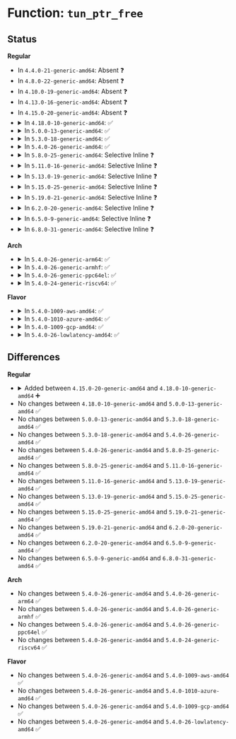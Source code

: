 # Function: <code>tun_ptr_free</code>

## Status
<b>Regular</b>
<ul>
<li>
In <code>4.4.0-21-generic-amd64</code>: Absent ❓
</li>
<li>
In <code>4.8.0-22-generic-amd64</code>: Absent ❓
</li>
<li>
In <code>4.10.0-19-generic-amd64</code>: Absent ❓
</li>
<li>
In <code>4.13.0-16-generic-amd64</code>: Absent ❓
</li>
<li>
In <code>4.15.0-20-generic-amd64</code>: Absent ❓
</li>
<li>
<details>
<summary>In <code>4.18.0-10-generic-amd64</code>: ✅</summary>

```c
void tun_ptr_free(void * ptr)
```

```json
{
  "name": "tun_ptr_free",
  "collision_type": "Unique Global",
  "inline_type": "No",
  "funcs": [
    {
      "addr": 18446744071586429232,
      "name": "tun_ptr_free",
      "external": true,
      "loc": "drivers/net/tun.c:658",
      "file": "drivers/net/tun.c",
      "inline": "seen, unknown",
      "caller_inline": [],
      "caller_func": [
        "drivers/net/tun.c:tun_device_event",
        "drivers/net/tun.c:tun_recvmsg",
        "drivers/net/tun.c:tun_do_read",
        "drivers/net/tun.c:tun_attach",
        "drivers/net/tun.c:__tun_detach",
        "drivers/net/tun.c:tun_queue_purge"
      ]
    }
  ],
  "symbols": [
    {
      "addr": 18446744071586429232,
      "name": "tun_ptr_free",
      "section": ".text",
      "bind": "STB_GLOBAL",
      "size": 39
    }
  ]
}
```
</details>
</li>
<li>
<details>
<summary>In <code>5.0.0-13-generic-amd64</code>: ✅</summary>

```c
void tun_ptr_free(void * ptr)
```

```json
{
  "name": "tun_ptr_free",
  "collision_type": "Unique Global",
  "inline_type": "No",
  "funcs": [
    {
      "addr": 18446744071586574480,
      "name": "tun_ptr_free",
      "external": true,
      "loc": "drivers/net/tun.c:658",
      "file": "drivers/net/tun.c",
      "inline": "seen, unknown",
      "caller_inline": [],
      "caller_func": [
        "drivers/net/tun.c:tun_device_event",
        "drivers/net/tun.c:tun_recvmsg",
        "drivers/net/tun.c:tun_do_read",
        "drivers/net/tun.c:tun_attach",
        "drivers/net/tun.c:__tun_detach",
        "drivers/net/tun.c:tun_queue_purge"
      ]
    }
  ],
  "symbols": [
    {
      "addr": 18446744071586574480,
      "name": "tun_ptr_free",
      "section": ".text",
      "bind": "STB_GLOBAL",
      "size": 39
    }
  ]
}
```
</details>
</li>
<li>
<details>
<summary>In <code>5.3.0-18-generic-amd64</code>: ✅</summary>

```c
void tun_ptr_free(void * ptr)
```

```json
{
  "name": "tun_ptr_free",
  "collision_type": "Unique Global",
  "inline_type": "No",
  "funcs": [
    {
      "addr": 18446744071586826064,
      "name": "tun_ptr_free",
      "external": true,
      "loc": "drivers/net/tun.c:652",
      "file": "drivers/net/tun.c",
      "inline": "seen, unknown",
      "caller_inline": [],
      "caller_func": [
        "drivers/net/tun.c:tun_device_event",
        "drivers/net/tun.c:tun_recvmsg",
        "drivers/net/tun.c:tun_do_read",
        "drivers/net/tun.c:tun_attach",
        "drivers/net/tun.c:__tun_detach",
        "drivers/net/tun.c:tun_queue_purge"
      ]
    }
  ],
  "symbols": [
    {
      "addr": 18446744071586826064,
      "name": "tun_ptr_free",
      "section": ".text",
      "bind": "STB_GLOBAL",
      "size": 39
    }
  ]
}
```
</details>
</li>
<li>
<details>
<summary>In <code>5.4.0-26-generic-amd64</code>: ✅</summary>

```c
void tun_ptr_free(void * ptr)
```

```json
{
  "name": "tun_ptr_free",
  "collision_type": "Unique Global",
  "inline_type": "No",
  "funcs": [
    {
      "addr": 18446744071586972160,
      "name": "tun_ptr_free",
      "external": true,
      "loc": "drivers/net/tun.c:652",
      "file": "drivers/net/tun.c",
      "inline": "seen, unknown",
      "caller_inline": [],
      "caller_func": [
        "drivers/net/tun.c:tun_device_event",
        "drivers/net/tun.c:tun_recvmsg",
        "drivers/net/tun.c:tun_do_read",
        "drivers/net/tun.c:tun_attach",
        "drivers/net/tun.c:__tun_detach",
        "drivers/net/tun.c:tun_queue_purge"
      ]
    }
  ],
  "symbols": [
    {
      "addr": 18446744071586972160,
      "name": "tun_ptr_free",
      "section": ".text",
      "bind": "STB_GLOBAL",
      "size": 39
    }
  ]
}
```
</details>
</li>
<li>
<details>
<summary>In <code>5.8.0-25-generic-amd64</code>: Selective Inline ❓</summary>

```c
void tun_ptr_free(void * ptr)
```

```json
{
  "name": "tun_ptr_free",
  "collision_type": "Unique Global",
  "inline_type": "Selective",
  "funcs": [
    {
      "addr": 18446744071587819446,
      "name": "tun_ptr_free",
      "external": true,
      "loc": "drivers/net/tun.c:620",
      "file": "drivers/net/tun.c",
      "inline": "not declared, inlined",
      "caller_inline": [
        "drivers/net/tun.c:tun_recvmsg",
        "drivers/net/tun.c:tun_do_read",
        "drivers/net/tun.c:__tun_detach",
        "drivers/net/tun.c:tun_queue_purge"
      ],
      "caller_func": []
    }
  ],
  "symbols": [
    {
      "addr": 18446744071587798144,
      "name": "tun_ptr_free",
      "section": ".text",
      "bind": "STB_GLOBAL",
      "size": 39
    }
  ]
}
```
</details>
</li>
<li>
<details>
<summary>In <code>5.11.0-16-generic-amd64</code>: Selective Inline ❓</summary>

```c
void tun_ptr_free(void * ptr)
```

```json
{
  "name": "tun_ptr_free",
  "collision_type": "Unique Global",
  "inline_type": "Selective",
  "funcs": [
    {
      "addr": 18446744071587876564,
      "name": "tun_ptr_free",
      "external": true,
      "loc": "drivers/net/tun.c:591",
      "file": "drivers/net/tun.c",
      "inline": "not declared, inlined",
      "caller_inline": [
        "drivers/net/tun.c:tun_recvmsg",
        "drivers/net/tun.c:tun_do_read",
        "drivers/net/tun.c:__tun_detach",
        "drivers/net/tun.c:tun_queue_purge"
      ],
      "caller_func": []
    }
  ],
  "symbols": [
    {
      "addr": 18446744071587856032,
      "name": "tun_ptr_free",
      "section": ".text",
      "bind": "STB_GLOBAL",
      "size": 39
    }
  ]
}
```
</details>
</li>
<li>
<details>
<summary>In <code>5.13.0-19-generic-amd64</code>: Selective Inline ❓</summary>

```c
void tun_ptr_free(void * ptr)
```

```json
{
  "name": "tun_ptr_free",
  "collision_type": "Unique Global",
  "inline_type": "Selective",
  "funcs": [
    {
      "addr": 18446744071587755348,
      "name": "tun_ptr_free",
      "external": true,
      "loc": "drivers/net/tun.c:599",
      "file": "drivers/net/tun.c",
      "inline": "not declared, inlined",
      "caller_inline": [
        "drivers/net/tun.c:tun_recvmsg",
        "drivers/net/tun.c:tun_do_read",
        "drivers/net/tun.c:__tun_detach",
        "drivers/net/tun.c:tun_queue_purge"
      ],
      "caller_func": []
    }
  ],
  "symbols": [
    {
      "addr": 18446744071587735376,
      "name": "tun_ptr_free",
      "section": ".text",
      "bind": "STB_GLOBAL",
      "size": 39
    }
  ]
}
```
</details>
</li>
<li>
<details>
<summary>In <code>5.15.0-25-generic-amd64</code>: Selective Inline ❓</summary>

```c
void tun_ptr_free(void * ptr)
```

```json
{
  "name": "tun_ptr_free",
  "collision_type": "Unique Global",
  "inline_type": "Selective",
  "funcs": [
    {
      "addr": 18446744071588352947,
      "name": "tun_ptr_free",
      "external": true,
      "loc": "drivers/net/tun.c:605",
      "file": "drivers/net/tun.c",
      "inline": "not declared, inlined",
      "caller_inline": [
        "drivers/net/tun.c:tun_recvmsg",
        "drivers/net/tun.c:tun_do_read",
        "drivers/net/tun.c:__tun_detach",
        "drivers/net/tun.c:tun_queue_purge"
      ],
      "caller_func": []
    }
  ],
  "symbols": [
    {
      "addr": 18446744071588330608,
      "name": "tun_ptr_free",
      "section": ".text",
      "bind": "STB_GLOBAL",
      "size": 39
    }
  ]
}
```
</details>
</li>
<li>
<details>
<summary>In <code>5.19.0-21-generic-amd64</code>: Selective Inline ❓</summary>

```c
void tun_ptr_free(void * ptr)
```

```json
{
  "name": "tun_ptr_free",
  "collision_type": "Unique Global",
  "inline_type": "Selective",
  "funcs": [
    {
      "addr": 18446744071589741141,
      "name": "tun_ptr_free",
      "external": true,
      "loc": "drivers/net/tun.c:610",
      "file": "drivers/net/tun.c",
      "inline": "not declared, inlined",
      "caller_inline": [
        "drivers/net/tun.c:tun_recvmsg",
        "drivers/net/tun.c:tun_recvmsg",
        "drivers/net/tun.c:tun_do_read",
        "drivers/net/tun.c:tun_do_read",
        "drivers/net/tun.c:__tun_detach",
        "drivers/net/tun.c:__tun_detach",
        "drivers/net/tun.c:tun_queue_purge",
        "drivers/net/tun.c:tun_queue_purge"
      ],
      "caller_func": []
    }
  ],
  "symbols": [
    {
      "addr": 18446744071589724192,
      "name": "tun_ptr_free",
      "section": ".text",
      "bind": "STB_GLOBAL",
      "size": 68
    }
  ]
}
```
</details>
</li>
<li>
<details>
<summary>In <code>6.2.0-20-generic-amd64</code>: Selective Inline ❓</summary>

```c
void tun_ptr_free(void * ptr)
```

```json
{
  "name": "tun_ptr_free",
  "collision_type": "Unique Global",
  "inline_type": "Selective",
  "funcs": [
    {
      "addr": 18446744071591359653,
      "name": "tun_ptr_free",
      "external": true,
      "loc": "drivers/net/tun.c:610",
      "file": "drivers/net/tun.c",
      "inline": "not declared, inlined",
      "caller_inline": [
        "drivers/net/tun.c:tun_recvmsg",
        "drivers/net/tun.c:tun_recvmsg",
        "drivers/net/tun.c:tun_do_read",
        "drivers/net/tun.c:tun_do_read",
        "drivers/net/tun.c:__tun_detach",
        "drivers/net/tun.c:__tun_detach",
        "drivers/net/tun.c:tun_queue_purge",
        "drivers/net/tun.c:tun_queue_purge"
      ],
      "caller_func": []
    }
  ],
  "symbols": [
    {
      "addr": 18446744071591344016,
      "name": "tun_ptr_free",
      "section": ".text",
      "bind": "STB_GLOBAL",
      "size": 68
    }
  ]
}
```
</details>
</li>
<li>
<details>
<summary>In <code>6.5.0-9-generic-amd64</code>: Selective Inline ❓</summary>

```c
void tun_ptr_free(void * ptr)
```

```json
{
  "name": "tun_ptr_free",
  "collision_type": "Unique Global",
  "inline_type": "Selective",
  "funcs": [
    {
      "addr": 18446744071591720325,
      "name": "tun_ptr_free",
      "external": true,
      "loc": "drivers/net/tun.c:610",
      "file": "drivers/net/tun.c",
      "inline": "not declared, inlined",
      "caller_inline": [
        "drivers/net/tun.c:tun_recvmsg",
        "drivers/net/tun.c:tun_recvmsg",
        "drivers/net/tun.c:tun_do_read",
        "drivers/net/tun.c:tun_do_read",
        "drivers/net/tun.c:__tun_detach",
        "drivers/net/tun.c:__tun_detach",
        "drivers/net/tun.c:tun_queue_purge",
        "drivers/net/tun.c:tun_queue_purge"
      ],
      "caller_func": []
    }
  ],
  "symbols": [
    {
      "addr": 18446744071591705664,
      "name": "tun_ptr_free",
      "section": ".text",
      "bind": "STB_GLOBAL",
      "size": 68
    }
  ]
}
```
</details>
</li>
<li>
<details>
<summary>In <code>6.8.0-31-generic-amd64</code>: Selective Inline ❓</summary>

```c
void tun_ptr_free(void * ptr)
```

```json
{
  "name": "tun_ptr_free",
  "collision_type": "Unique Global",
  "inline_type": "Selective",
  "funcs": [
    {
      "addr": 18446744071592464005,
      "name": "tun_ptr_free",
      "external": true,
      "loc": "drivers/net/tun.c:610",
      "file": "drivers/net/tun.c",
      "inline": "not declared, inlined",
      "caller_inline": [
        "drivers/net/tun.c:tun_recvmsg",
        "drivers/net/tun.c:tun_recvmsg",
        "drivers/net/tun.c:tun_do_read",
        "drivers/net/tun.c:tun_do_read",
        "drivers/net/tun.c:__tun_detach",
        "drivers/net/tun.c:__tun_detach",
        "drivers/net/tun.c:tun_queue_purge",
        "drivers/net/tun.c:tun_queue_purge"
      ],
      "caller_func": []
    }
  ],
  "symbols": [
    {
      "addr": 18446744071592449280,
      "name": "tun_ptr_free",
      "section": ".text",
      "bind": "STB_GLOBAL",
      "size": 68
    }
  ]
}
```
</details>
</li>
</ul>
<b>Arch</b>
<ul>
<li>
<details>
<summary>In <code>5.4.0-26-generic-arm64</code>: ✅</summary>

```c
void tun_ptr_free(void * ptr)
```

```json
{
  "name": "tun_ptr_free",
  "collision_type": "Unique Global",
  "inline_type": "No",
  "funcs": [
    {
      "addr": 18446603336499964304,
      "name": "tun_ptr_free",
      "external": true,
      "loc": "drivers/net/tun.c:652",
      "file": "drivers/net/tun.c",
      "inline": "seen, unknown",
      "caller_inline": [],
      "caller_func": [
        "drivers/net/tun.c:tun_device_event",
        "drivers/net/tun.c:tun_recvmsg",
        "drivers/net/tun.c:tun_recvmsg",
        "drivers/net/tun.c:tun_do_read",
        "drivers/net/tun.c:__tun_detach",
        "drivers/net/tun.c:tun_queue_purge"
      ]
    }
  ],
  "symbols": [
    {
      "addr": 18446603336499964304,
      "name": "tun_ptr_free",
      "section": ".text",
      "bind": "STB_GLOBAL",
      "size": 72
    }
  ]
}
```
</details>
</li>
<li>
<details>
<summary>In <code>5.4.0-26-generic-armhf</code>: ✅</summary>

```c
void tun_ptr_free(void * ptr)
```

```json
{
  "name": "tun_ptr_free",
  "collision_type": "Unique Global",
  "inline_type": "No",
  "funcs": [
    {
      "addr": 3232502764,
      "name": "tun_ptr_free",
      "external": true,
      "loc": "drivers/net/tun.c:652",
      "file": "drivers/net/tun.c",
      "inline": "seen, unknown",
      "caller_inline": [],
      "caller_func": [
        "drivers/net/tun.c:tun_device_event",
        "drivers/net/tun.c:tun_recvmsg",
        "drivers/net/tun.c:tun_do_read",
        "drivers/net/tun.c:tun_attach",
        "drivers/net/tun.c:__tun_detach",
        "drivers/net/tun.c:tun_queue_purge"
      ]
    }
  ],
  "symbols": [
    {
      "addr": 3232502764,
      "name": "tun_ptr_free",
      "section": ".text",
      "bind": "STB_GLOBAL",
      "size": 56
    }
  ]
}
```
</details>
</li>
<li>
<details>
<summary>In <code>5.4.0-26-generic-ppc64el</code>: ✅</summary>

```c
void tun_ptr_free(void * ptr)
```

```json
{
  "name": "tun_ptr_free",
  "collision_type": "Unique Global",
  "inline_type": "No",
  "funcs": [
    {
      "addr": 13835058055293290832,
      "name": "tun_ptr_free",
      "external": true,
      "loc": "drivers/net/tun.c:652",
      "file": "drivers/net/tun.c",
      "inline": "seen, unknown",
      "caller_inline": [],
      "caller_func": [
        "drivers/net/tun.c:tun_device_event",
        "drivers/net/tun.c:tun_recvmsg",
        "drivers/net/tun.c:tun_do_read",
        "drivers/net/tun.c:tun_attach",
        "drivers/net/tun.c:__tun_detach",
        "drivers/net/tun.c:tun_queue_purge"
      ]
    }
  ],
  "symbols": [
    {
      "addr": 13835058055293290832,
      "name": "tun_ptr_free",
      "section": ".text",
      "bind": "STB_GLOBAL",
      "size": 108
    }
  ]
}
```
</details>
</li>
<li>
<details>
<summary>In <code>5.4.0-24-generic-riscv64</code>: ✅</summary>

```c
void tun_ptr_free(void * ptr)
```

```json
{
  "name": "tun_ptr_free",
  "collision_type": "Unique Global",
  "inline_type": "No",
  "funcs": [
    {
      "addr": 18446743936277043062,
      "name": "tun_ptr_free",
      "external": true,
      "loc": "drivers/net/tun.c:652",
      "file": "drivers/net/tun.c",
      "inline": "seen, unknown",
      "caller_inline": [],
      "caller_func": [
        "drivers/net/tun.c:tun_device_event",
        "drivers/net/tun.c:tun_recvmsg",
        "drivers/net/tun.c:tun_do_read",
        "drivers/net/tun.c:tun_attach",
        "drivers/net/tun.c:__tun_detach",
        "drivers/net/tun.c:tun_queue_purge"
      ]
    }
  ],
  "symbols": [
    {
      "addr": 18446743936277043062,
      "name": "tun_ptr_free",
      "section": ".text",
      "bind": "STB_GLOBAL",
      "size": 72
    }
  ]
}
```
</details>
</li>
</ul>
<b>Flavor</b>
<ul>
<li>
<details>
<summary>In <code>5.4.0-1009-aws-amd64</code>: ✅</summary>

```c
void tun_ptr_free(void * ptr)
```

```json
{
  "name": "tun_ptr_free",
  "collision_type": "Unique Global",
  "inline_type": "No",
  "funcs": [
    {
      "addr": 18446744071586729168,
      "name": "tun_ptr_free",
      "external": true,
      "loc": "drivers/net/tun.c:652",
      "file": "drivers/net/tun.c",
      "inline": "seen, unknown",
      "caller_inline": [],
      "caller_func": [
        "drivers/net/tun.c:tun_device_event",
        "drivers/net/tun.c:tun_recvmsg",
        "drivers/net/tun.c:tun_do_read",
        "drivers/net/tun.c:tun_attach",
        "drivers/net/tun.c:__tun_detach",
        "drivers/net/tun.c:tun_queue_purge"
      ]
    }
  ],
  "symbols": [
    {
      "addr": 18446744071586729168,
      "name": "tun_ptr_free",
      "section": ".text",
      "bind": "STB_GLOBAL",
      "size": 39
    }
  ]
}
```
</details>
</li>
<li>
<details>
<summary>In <code>5.4.0-1010-azure-amd64</code>: ✅</summary>

```c
void tun_ptr_free(void * ptr)
```

```json
{
  "name": "tun_ptr_free",
  "collision_type": "Unique Global",
  "inline_type": "No",
  "funcs": [
    {
      "addr": 18446744071586596384,
      "name": "tun_ptr_free",
      "external": true,
      "loc": "drivers/net/tun.c:652",
      "file": "drivers/net/tun.c",
      "inline": "seen, unknown",
      "caller_inline": [],
      "caller_func": [
        "drivers/net/tun.c:tun_device_event",
        "drivers/net/tun.c:tun_recvmsg",
        "drivers/net/tun.c:tun_do_read",
        "drivers/net/tun.c:tun_attach",
        "drivers/net/tun.c:__tun_detach",
        "drivers/net/tun.c:tun_queue_purge"
      ]
    }
  ],
  "symbols": [
    {
      "addr": 18446744071586596384,
      "name": "tun_ptr_free",
      "section": ".text",
      "bind": "STB_GLOBAL",
      "size": 39
    }
  ]
}
```
</details>
</li>
<li>
<details>
<summary>In <code>5.4.0-1009-gcp-amd64</code>: ✅</summary>

```c
void tun_ptr_free(void * ptr)
```

```json
{
  "name": "tun_ptr_free",
  "collision_type": "Unique Global",
  "inline_type": "No",
  "funcs": [
    {
      "addr": 18446744071586926720,
      "name": "tun_ptr_free",
      "external": true,
      "loc": "drivers/net/tun.c:652",
      "file": "drivers/net/tun.c",
      "inline": "seen, unknown",
      "caller_inline": [],
      "caller_func": [
        "drivers/net/tun.c:tun_device_event",
        "drivers/net/tun.c:tun_recvmsg",
        "drivers/net/tun.c:tun_do_read",
        "drivers/net/tun.c:tun_attach",
        "drivers/net/tun.c:__tun_detach",
        "drivers/net/tun.c:tun_queue_purge"
      ]
    }
  ],
  "symbols": [
    {
      "addr": 18446744071586926720,
      "name": "tun_ptr_free",
      "section": ".text",
      "bind": "STB_GLOBAL",
      "size": 39
    }
  ]
}
```
</details>
</li>
<li>
<details>
<summary>In <code>5.4.0-26-lowlatency-amd64</code>: ✅</summary>

```c
void tun_ptr_free(void * ptr)
```

```json
{
  "name": "tun_ptr_free",
  "collision_type": "Unique Global",
  "inline_type": "No",
  "funcs": [
    {
      "addr": 18446744071587033168,
      "name": "tun_ptr_free",
      "external": true,
      "loc": "drivers/net/tun.c:652",
      "file": "drivers/net/tun.c",
      "inline": "seen, unknown",
      "caller_inline": [],
      "caller_func": [
        "drivers/net/tun.c:tun_device_event",
        "drivers/net/tun.c:tun_recvmsg",
        "drivers/net/tun.c:tun_do_read",
        "drivers/net/tun.c:tun_attach",
        "drivers/net/tun.c:__tun_detach",
        "drivers/net/tun.c:tun_queue_purge"
      ]
    }
  ],
  "symbols": [
    {
      "addr": 18446744071587033168,
      "name": "tun_ptr_free",
      "section": ".text",
      "bind": "STB_GLOBAL",
      "size": 39
    }
  ]
}
```
</details>
</li>
</ul>

## Differences
<b>Regular</b>
<ul>
<li>
<details>
<summary>Added between <code>4.15.0-20-generic-amd64</code> and <code>4.18.0-10-generic-amd64</code> ➕</summary>

```c
void tun_ptr_free(void * ptr)
```
</details>
</li>
<li>
No changes between <code>4.18.0-10-generic-amd64</code> and <code>5.0.0-13-generic-amd64</code> ✅
</li>
<li>
No changes between <code>5.0.0-13-generic-amd64</code> and <code>5.3.0-18-generic-amd64</code> ✅
</li>
<li>
No changes between <code>5.3.0-18-generic-amd64</code> and <code>5.4.0-26-generic-amd64</code> ✅
</li>
<li>
No changes between <code>5.4.0-26-generic-amd64</code> and <code>5.8.0-25-generic-amd64</code> ✅
</li>
<li>
No changes between <code>5.8.0-25-generic-amd64</code> and <code>5.11.0-16-generic-amd64</code> ✅
</li>
<li>
No changes between <code>5.11.0-16-generic-amd64</code> and <code>5.13.0-19-generic-amd64</code> ✅
</li>
<li>
No changes between <code>5.13.0-19-generic-amd64</code> and <code>5.15.0-25-generic-amd64</code> ✅
</li>
<li>
No changes between <code>5.15.0-25-generic-amd64</code> and <code>5.19.0-21-generic-amd64</code> ✅
</li>
<li>
No changes between <code>5.19.0-21-generic-amd64</code> and <code>6.2.0-20-generic-amd64</code> ✅
</li>
<li>
No changes between <code>6.2.0-20-generic-amd64</code> and <code>6.5.0-9-generic-amd64</code> ✅
</li>
<li>
No changes between <code>6.5.0-9-generic-amd64</code> and <code>6.8.0-31-generic-amd64</code> ✅
</li>
</ul>
<b>Arch</b>
<ul>
<li>
No changes between <code>5.4.0-26-generic-amd64</code> and <code>5.4.0-26-generic-arm64</code> ✅
</li>
<li>
No changes between <code>5.4.0-26-generic-amd64</code> and <code>5.4.0-26-generic-armhf</code> ✅
</li>
<li>
No changes between <code>5.4.0-26-generic-amd64</code> and <code>5.4.0-26-generic-ppc64el</code> ✅
</li>
<li>
No changes between <code>5.4.0-26-generic-amd64</code> and <code>5.4.0-24-generic-riscv64</code> ✅
</li>
</ul>
<b>Flavor</b>
<ul>
<li>
No changes between <code>5.4.0-26-generic-amd64</code> and <code>5.4.0-1009-aws-amd64</code> ✅
</li>
<li>
No changes between <code>5.4.0-26-generic-amd64</code> and <code>5.4.0-1010-azure-amd64</code> ✅
</li>
<li>
No changes between <code>5.4.0-26-generic-amd64</code> and <code>5.4.0-1009-gcp-amd64</code> ✅
</li>
<li>
No changes between <code>5.4.0-26-generic-amd64</code> and <code>5.4.0-26-lowlatency-amd64</code> ✅
</li>
</ul>
